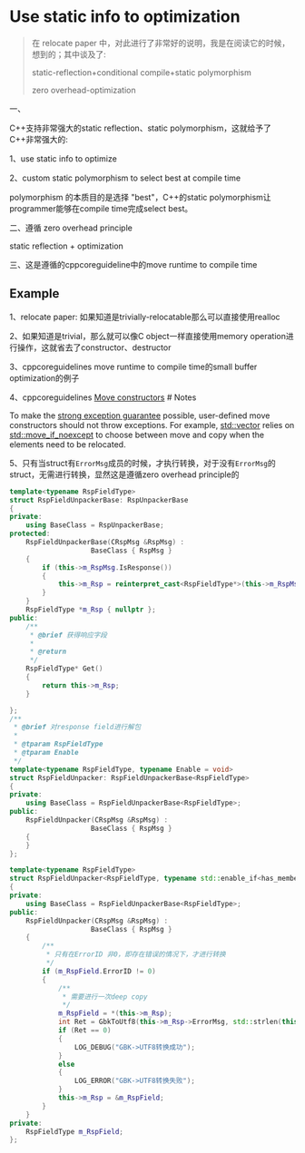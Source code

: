 # Use static info to optimization

> 在 relocate paper 中，对此进行了非常好的说明，我是在阅读它的时候，想到的；其中谈及了:
>
> static-reflection+conditional compile+static polymorphism
>
> zero overhead-optimization
>
> 

一、

C++支持非常强大的static reflection、static polymorphism，这就给予了C++非常强大的:

1、use static info to optimize

2、custom static polymorphism to select best at compile time

polymorphism 的本质目的是选择 "best"，C++的static polymorphism让programmer能够在compile time完成select best。

二、遵循 zero overhead principle

static reflection + optimization

三、这是遵循的cppcoreguideline中的move runtime to compile time



## Example

1、relocate paper: 如果知道是trivially-relocatable那么可以直接使用realloc

2、如果知道是trivial，那么就可以像C object一样直接使用memory operation进行操作，这就省去了constructor、destructor

3、cppcoreguidelines move runtime to compile time的small buffer optimization的例子

4、cppcoreguidelines [Move constructors](https://en.cppreference.com/w/cpp/language/move_constructor) # Notes

To make the [strong exception guarantee](https://en.cppreference.com/w/cpp/language/exceptions#Exception_safety) possible, user-defined move constructors should not throw exceptions. For example, [std::vector](https://en.cppreference.com/w/cpp/container/vector) relies on [std::move_if_noexcept](https://en.cppreference.com/w/cpp/utility/move_if_noexcept) to choose between move and copy when the elements need to be relocated.

5、只有当struct有`ErrorMsg`成员的时候，才执行转换，对于没有`ErrorMsg`的struct，无需进行转换，显然这是遵循zero overhead principle的

```C++
template<typename RspFieldType>
struct RspFieldUnpackerBase: RspUnpackerBase
{
private:
	using BaseClass = RspUnpackerBase;
protected:
	RspFieldUnpackerBase(CRspMsg &RspMsg) :
					BaseClass { RspMsg }
	{
		if (this->m_RspMsg.IsResponse()) 
		{
			this->m_Rsp = reinterpret_cast<RspFieldType*>(this->m_RspMsg.m_lpMsgReader->GetBizFixed());
		}
	}
	RspFieldType *m_Rsp { nullptr };
public:
	/**
	 * @brief 获得响应字段
	 *
	 * @return
	 */
	RspFieldType* Get()
	{
		return this->m_Rsp;
	}

};
/**
 * @brief 对response field进行解包
 *
 * @tparam RspFieldType
 * @tparam Enable
 */
template<typename RspFieldType, typename Enable = void>
struct RspFieldUnpacker: RspFieldUnpackerBase<RspFieldType>
{
private:
	using BaseClass = RspFieldUnpackerBase<RspFieldType>;
public:
	RspFieldUnpacker(CRspMsg &RspMsg) :
					BaseClass { RspMsg }
	{
	}
};

template<typename RspFieldType>
struct RspFieldUnpacker<RspFieldType, typename std::enable_if<has_member_ErrorMsg<RspFieldType>::value && has_member_ErrorID<RspFieldType>::value>::type> : virtual RspFieldUnpackerBase<RspFieldType>
{
private:
	using BaseClass = RspFieldUnpackerBase<RspFieldType>;
public:
	RspFieldUnpacker(CRspMsg &RspMsg) :
					BaseClass { RspMsg }
	{
		/**
		 * 只有在ErrorID 非0，即存在错误的情况下，才进行转换
		 */
		if (m_RspField.ErrorID != 0)
		{
			/**
			 * 需要进行一次deep copy
			 */
			m_RspField = *(this->m_Rsp);
			int Ret = GbkToUtf8(this->m_Rsp->ErrorMsg, std::strlen(this->m_Rsp->ErrorMsg), m_RspField.ErrorMsg, sizeof(m_RspField.ErrorMsg));
			if (Ret == 0)
			{
				LOG_DEBUG("GBK->UTF8转换成功");
			}
			else
			{
				LOG_ERROR("GBK->UTF8转换失败");
			}
			this->m_Rsp = &m_RspField;
		}
	}
private:
	RspFieldType m_RspField;
};

```



